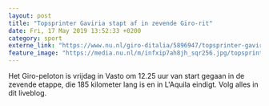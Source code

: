 ```yaml
---
layout: post
title: "Topsprinter Gaviria stapt af in zevende Giro-rit"
date: Fri, 17 May 2019 13:52:33 +0200
category: sport
externe_link: "https://www.nu.nl/giro-ditalia/5896947/topsprinter-gaviria-stapt-af-in-zevende-giro-rit.html"
feature_image: "https://media.nu.nl/m/infxip7ah8jh_sqr256.jpg/topsprinter-gaviria-stapt-af-in-zevende-giro-rit.jpg"
---
```


Het Giro-peloton is vrijdag in Vasto om 12.25 uur van start gegaan in de zevende etappe, die 185 kilometer lang is en in L'Aquila eindigt. Volg alles in dit liveblog.
